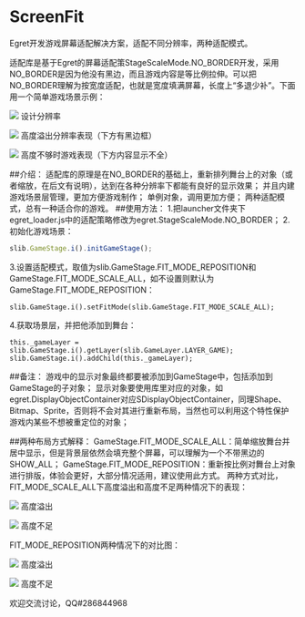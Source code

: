 # ScreenFit
Egret开发游戏屏幕适配解决方案，适配不同分辨率，两种适配模式。

适配库是基于Egret的屏幕适配策StageScaleMode.NO_BORDER开发，采用NO_BORDER是因为他没有黑边，而且游戏内容是等比例拉伸。可以把NO_BORDER理解为按宽度适配，也就是宽度填满屏幕，长度上“多退少补”。下面用一个简单游戏场景示例：

![](https://github.com/eperfect/ScreenFit/blob/master/doc/img/1.jpg?raw=true)
设计分辨率

![](https://github.com/eperfect/ScreenFit/blob/master/doc/img/2.jpg?raw=true)
高度溢出分辨率表现（下方有黑边框）

![](https://github.com/eperfect/ScreenFit/blob/master/doc/img/3.jpg?raw=true)
高度不够时游戏表现（下方内容显示不全）

##介绍：
    适配库的原理是在NO_BORDER的基础上，重新排列舞台上的对象（或者缩放，在后文有说明），达到在各种分辨率下都能有良好的显示效果；
    并且内建游戏场景层管理，更加方便游戏制作；
    单例对象，调用更加方便；
    两种适配模式，总有一种适合你的游戏。
##使用方法：
1.把launcher文件夹下egret_loader.js中的适配策略修改为egret.StageScaleMode.NO_BORDER；
2.初始化游戏场景：
```javascript
slib.GameStage.i().initGameStage();
```

3.设置适配模式，取值为slib.GameStage.FIT_MODE_REPOSITION和GameStage.FIT_MODE_SCALE_ALL，如不设置则默认为GameStage.FIT_MODE_REPOSITION：
```
slib.GameStage.i().setFitMode(slib.GameStage.FIT_MODE_SCALE_ALL);
```
4.获取场景层，并把他添加到舞台：
```
this._gameLayer = slib.GameStage.i().getLayer(slib.GameLayer.LAYER_GAME);
slib.GameStage.i().addChild(this._gameLayer);
```

##备注：
    游戏中的显示对象最终都要被添加到GameStage中，包括添加到GameStage的子对象；
    显示对象要使用库里对应的对象，如egret.DisplayObjectContainer对应SDisplayObjectContainer，同理Shape、Bitmap、Sprite，否则将不会对其进行重新布局，当然也可以利用这个特性保护游戏内某些不想被重定位的对象；

##两种布局方式解释：
    GameStage.FIT_MODE_SCALE_ALL：简单缩放舞台并居中显示，但是背景层依然会填充整个屏幕，可以理解为一个不带黑边的SHOW_ALL；
    GameStage.FIT_MODE_REPOSITION：重新按比例对舞台上对象进行排版，体验会更好，大部分情况适用，建议使用此方式。
    两种方式对比，FIT_MODE_SCALE_ALL下高度溢出和高度不足两种情况下的表现：
    

![](https://github.com/eperfect/ScreenFit/blob/master/doc/img/11.jpg?raw=true)
高度溢出
    
![](https://github.com/eperfect/ScreenFit/blob/master/doc/img/22.jpg?raw=true)
高度不足

FIT_MODE_REPOSITION两种情况下的对比图：

![](https://github.com/eperfect/ScreenFit/blob/master/doc/img/33.jpg?raw=true)
高度溢出
    
![](https://github.com/eperfect/ScreenFit/blob/master/doc/img/44.jpg?raw=true)
高度不足

欢迎交流讨论，QQ#286844968
